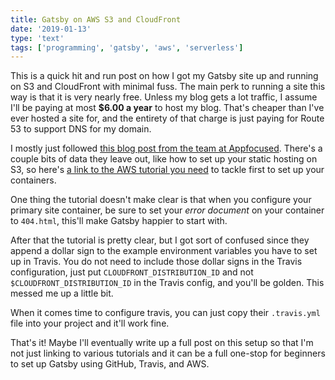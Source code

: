 ```yaml
---
title: Gatsby on AWS S3 and CloudFront
date: '2019-01-13'
type: 'text'
tags: ['programming', 'gatsby', 'aws', 'serverless']
---
```


This is a quick hit and run post on how I got my Gatsby site up and running on S3 and CloudFront with minimal fuss. The main perk to running a site this way is that it is very nearly free. Unless my blog gets a lot traffic, I assume I'll be paying at most <strong>$6.00 a year</strong> to host my blog. That's cheaper than I've ever hosted a site for, and the entirety of that charge is just paying for Route 53 to support DNS for my domain.

I mostly just followed <a href="https://itnext.io/static-website-over-https-with-s3-cloudfront-gatsby-continuously-delivered-b2b33bb7fa29?gi=a248acb3a913">this blog post from the team at Appfocused</a>. There's a couple bits of data they leave out, like how to set up your static hosting on S3, so here's <a href="https://docs.aws.amazon.com/AmazonS3/latest/dev/website-hosting-custom-domain-walkthrough.html">a link to the AWS tutorial you need</a> to tackle first to set up your containers.

One thing the tutorial doesn't make clear is that when you configure your primary site container, be sure to set your <em>error document</em> on your container to `404.html`, this'll make Gatsby happier to start with.

After that the tutorial is pretty clear, but I got sort of confused since they append a dollar sign to the example environment variables you have to set up in Travis. You do not need to include those dollar signs in the Travis configuration, just put `CLOUDFRONT_DISTRIBUTION_ID` and not `$CLOUDFRONT_DISTRIBUTION_ID` in the Travis config, and you'll be golden. This messed me up a little bit.

When it comes time to configure travis, you can just copy their `.travis.yml` file into your project and it'll work fine.

That's it! Maybe I'll eventually write up a full post on this setup so that I'm not just linking to various tutorials and it can be a full one-stop for beginners to set up Gatsby using GitHub, Travis, and AWS.

